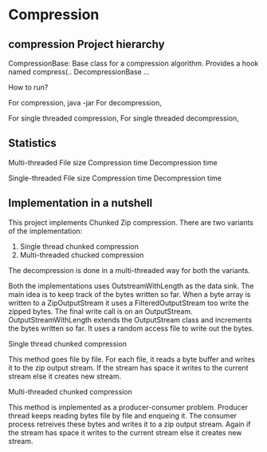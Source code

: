 # Compression
compression
Project hierarchy
--------------------
CompressionBase: Base class for a compression algorithm. Provides a hook named compress(..
DecompressionBase
...

How to run?

For compression, java -jar
For decompression, 

For single threaded compression,
For single threaded decompression,


Statistics
---------------

Multi-threaded
File size	Compression time	Decompression time

Single-threaded
File size	Compression time	Decompression time


Implementation in a nutshell
----------------------------------
This project implements Chunked Zip compression. There are two variants of the implementation:
1. Single thread chunked compression
2. Multi-threaded chucked compression

The decompression is done in a multi-threaded way for both the variants.

Both the implementations uses OutstreamWithLength as the data sink. The main idea is to keep track of the bytes written so far. When a byte array is written to a ZipOutputStream it uses a FilteredOutputStream too write the zipped bytes.
The final write call is on an OutputStream. OutputStreamWithLength extends the OutputStream class and increments the bytes written so far. It uses a random access file to write out the bytes.


Single thread chunked compression

This method goes file by file. For each file, it reads a byte buffer and writes it to the zip output stream. If the stream has space it writes to the current stream else it creates new stream.

Multi-threaded chunked compression

This method is implemented as a producer-consumer problem. Producer thread keeps reading bytes file by file and enqueing it. The consumer process retreives these bytes and writes it to a zip output stream. 
Again if the stream has space it writes to the current stream else it creates new stream.
